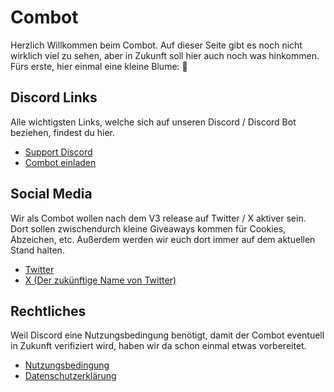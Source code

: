 # Combot
Herzlich Willkommen beim Combot. Auf dieser Seite gibt es noch nicht wirklich viel zu sehen, aber in Zukunft soll hier auch noch was hinkommen. Fürs erste, hier einmal eine kleine Blume: 🌹

## Discord Links
Alle wichtigsten Links, welche sich auf unseren Discord / Discord Bot beziehen, findest du hier.

- [Support Discord](https://discord.gg/x8JkDVPqtU)
- [Combot einladen](https://discord.com/api/oauth2/authorize?client_id=823225416567226429&permissions=8&scope=bot)

## Social Media
Wir als Combot wollen nach dem V3 release auf Twitter / X aktiver sein. Dort sollen zwischendurch kleine Giveaways kommen für Cookies, Abzeichen, etc. Außerdem werden wir euch dort immer auf dem aktuellen Stand halten.

- [Twitter](https://twitter.com/combot09)
- [X \(Der zukünftige Name von Twitter\)](https://x.com/combot09)

## Rechtliches
Weil Discord eine Nutzungsbedingung benötigt, damit der Combot eventuell in Zukunft verifiziert wird, haben wir da schon einmal etwas vorbereitet.

- [Nutzungsbedingung](rechtliches/tos.md)
- [Datenschutzerklärung](rechtliches/privacy.md)
